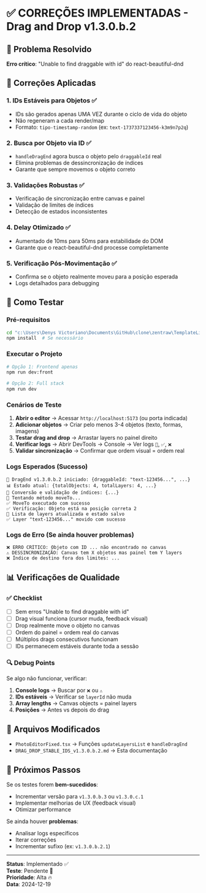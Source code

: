 # ✅ CORREÇÕES IMPLEMENTADAS - Drag and Drop v1.3.0.b.2

## 🎯 Problema Resolvido

**Erro crítico**: "Unable to find draggable with id" do react-beautiful-dnd

## 🔧 Correções Aplicadas

### 1. **IDs Estáveis para Objetos** ✅

- IDs são gerados apenas UMA VEZ durante o ciclo de vida do objeto
- Não regeneram a cada render/map
- Formato: `tipo-timestamp-random` (ex: `text-1737337123456-k3m9n7p2q`)

### 2. **Busca por Objeto via ID** ✅

- `handleDragEnd` agora busca o objeto pelo `draggableId` real
- Elimina problemas de dessincronização de índices
- Garante que sempre movemos o objeto correto

### 3. **Validações Robustas** ✅

- Verificação de sincronização entre canvas e painel
- Validação de limites de índices
- Detecção de estados inconsistentes

### 4. **Delay Otimizado** ✅

- Aumentado de 10ms para 50ms para estabilidade do DOM
- Garante que o react-beautiful-dnd processe completamente

### 5. **Verificação Pós-Movimentação** ✅

- Confirma se o objeto realmente moveu para a posição esperada
- Logs detalhados para debugging

## 🧪 Como Testar

### Pré-requisitos

```bash
cd "c:\Users\Denys Victoriano\Documents\GitHub\clone\zentraw\TemplateLibraryBuilder"
npm install  # Se necessário
```

### Executar o Projeto

```bash
# Opção 1: Frontend apenas
npm run dev:front

# Opção 2: Full stack
npm run dev
```

### Cenários de Teste

1. **Abrir o editor** → Acessar `http://localhost:5173` (ou porta indicada)
2. **Adicionar objetos** → Criar pelo menos 3-4 objetos (texto, formas, imagens)
3. **Testar drag and drop** → Arrastar layers no painel direito
4. **Verificar logs** → Abrir DevTools → Console → Ver logs `🎯`, `✅`, `❌`
5. **Validar sincronização** → Confirmar que ordem visual = ordem real

### Logs Esperados (Sucesso)

```
🎯 DragEnd v1.3.0.b.2 iniciado: {draggableId: "text-123456...", ...}
📊 Estado atual: {totalObjects: 4, totalLayers: 4, ...}
🔄 Conversão e validação de índices: {...}
🔧 Tentando método moveTo...
✅ MoveTo executado com sucesso
✅ Verificação: Objeto está na posição correta 2
🔄 Lista de layers atualizada e estado salvo
✅ Layer "text-123456..." movido com sucesso
```

### Logs de Erro (Se ainda houver problemas)

```
❌ ERRO CRÍTICO: Objeto com ID ... não encontrado no canvas
⚠️ DESSINCRONIZAÇÃO: Canvas tem X objetos mas painel tem Y layers
❌ Índice de destino fora dos limites: ...
```

## 📊 Verificações de Qualidade

### ✅ Checklist

- [ ] Sem erros "Unable to find draggable with id"
- [ ] Drag visual funciona (cursor muda, feedback visual)
- [ ] Drop realmente move o objeto no canvas
- [ ] Ordem do painel = ordem real do canvas
- [ ] Múltiplos drags consecutivos funcionam
- [ ] IDs permanecem estáveis durante toda a sessão

### 🔍 Debug Points

Se algo não funcionar, verificar:

1. **Console logs** → Buscar por `❌` ou `⚠️`
2. **IDs estáveis** → Verificar se `layerId` não muda
3. **Array lengths** → Canvas objects = painel layers
4. **Posições** → Antes vs depois do drag

## 📁 Arquivos Modificados

- `PhotoEditorFixed.tsx` → Funções `updateLayersList` e `handleDragEnd`
- `DRAG_DROP_STABLE_IDS_v1.3.0.b.2.md` → Esta documentação

## 🚀 Próximos Passos

Se os testes forem **bem-sucedidos**:

- Incrementar versão para `v1.3.0.b.3` ou `v1.3.0.c.1`
- Implementar melhorias de UX (feedback visual)
- Otimizar performance

Se ainda houver **problemas**:

- Analisar logs específicos
- Iterar correções
- Incrementar sufixo (ex: `v1.3.0.b.2.1`)

---

**Status**: Implementado ✅  
**Teste**: Pendente 🧪  
**Prioridade**: Alta 🔥  
**Data**: 2024-12-19
